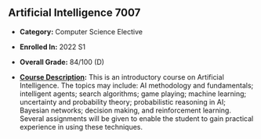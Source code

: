## Artificial Intelligence 7007

- **Category:** Computer Science Elective
  
- **Enrolled In:** 2022 S1

- **Overall Grade:** 84/100 (D)

- **[Course Description](https://access.adelaide.edu.au/courses/details.asp?year=2024&course=009516+1+4410+1):** This is an introductory course on Artificial Intelligence. The topics may include: AI methodology and fundamentals; intelligent agents; search algorithms; game playing; machine learning; uncertainty and probability theory; probabilistic reasoning in AI; Bayesian networks; decision making, and reinforcement learning. Several assignments will be given to enable the student to gain practical experience in using these techniques.
